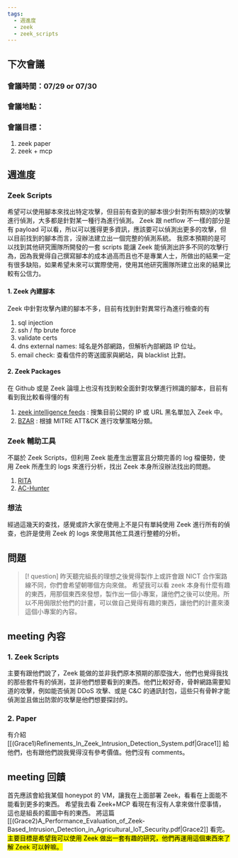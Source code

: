 ```yaml
---
tags:
  - 週進度
  - zeek
  - zeek_scripts
---
```

## 下次會議
### 會議時間：07/29 or 07/30
### 會議地點：
### 會議目標：
1. zeek paper
2. zeek + mcp
## 週進度
### Zeek Scripts
希望可以使用腳本來找出特定攻擊，但目前有查到的腳本很少針對所有類別的攻擊進行偵測，大多都是針對某一種行為進行偵測。
Zeek 跟 netflow 不一樣的部分是有 payload 可以看，所以可以獲得更多資訊，應該要可以偵測出更多的攻擊，但以目前找到的腳本而言，沒辦法建立出一個完整的偵測系統。
我原本預期的是可以找到其他研究團隊所開發的一套 scripts 能讓 Zeek 能偵測出許多不同的攻擊行為，因為我覺得自己撰寫腳本的成本過高而且也不是專業人士，所做出的結果一定有很多缺陷，如果希望未來可以實際使用，使用其他研究團隊所建立出來的結果比較有公信力。
#### 1. Zeek 內建腳本
Zeek 中針對攻擊內建的腳本不多，目前有找到針對異常行為進行檢查的有
1. sql injection
2. ssh / ftp brute force
3. validate certs
4. dns external names: 域名是外部網路，但解析內部網路 IP 位址。
5. email check: 查看信件的寄送國家與網站，與 blacklist 比對。
#### 2. Zeek Packages
在 Github 或是 Zeek 論壇上也沒有找到較全面針對攻擊進行辨識的腳本，目前有看到我比較看得懂的有
1. [zeek intelligence feeds](https://github.com/CriticalPathSecurity/Zeek-Intelligence-Feeds) : 搜集目前公開的 IP 或 URL 黑名單加入 Zeek 中。
2. [BZAR](https://github.com/mitre-attack/bzar) : 根據 MITRE ATT&CK 進行攻擊策略分類。
### Zeek 輔助工具
不屬於 Zeek Scripts，但利用 Zeek 能產生出豐富且分類完善的 log 檔優勢，使用 Zeek 所產生的 logs 來進行分析，找出 Zeek 本身所沒辦法找出的問題。
1. [RITA](https://www.activecountermeasures.com/free-tools/rita/)
2. [AC-Hunter](https://www.activecountermeasures.com/ac-hunter/)
### 想法
經過這幾天的查找，感覺或許大家在使用上不是只有單純使用 Zeek 進行所有的偵查，也許是使用 Zeek 的 logs 來使用其他工具進行整體的分析。
## 問題

>[! question] 昨天聽完組長的理想之後覺得製作上或許會跟 NICT 合作案路線不同，你們會希望朝哪個方向來做。
>希望我可以看 zeek 本身有什麼有趣的東西，用那個東西來發想，製作出一個小專案，讓他們之後可以使用。所以不用侷限於他們的計畫，可以做自己覺得有趣的東西，讓他們的計畫來湊這個小專案的內容。

## meeting 內容
### 1. Zeek Scripts
主要有跟他們說了，Zeek 能做的並非我們原本預期的那麼強大，他們也覺得我找的那些套件有的偵測，並非他們想要看到的東西。他們比較好奇，骨幹網路需要知道的攻擊，例如能否偵測 DDoS 攻擊、或是 C&C 的通訊封包，這些只有骨幹才能偵測並且做出防禦的攻擊是他們想要探討的。
### 2. Paper
有介紹 [[(Grace1)Refinements_In_Zeek_Intrusion_Detection_System.pdf|Grace1]] 給他們，也有跟他們說我覺得沒有參考價值。他們沒有 comments。
## meeting 回饋
首先應該會給我某個 honeypot 的 VM，讓我在上面部署 Zeek，看看在上面能不能看到更多的東西。
希望我去看 Zeek+MCP 看現在有沒有人拿來做什麼事情，這也是組長的藍圖中有的東西。
將這篇 [[(Grace2)A_Performance_Evaluation_of_Zeek-Based_Intrusion_Detection_in_Agricultural_IoT_Security.pdf|Grace2]] 看完。
<mark class="hltr-r">主要目標是希望我可以使用 Zeek 做出一套有趣的研究，他們再運用這個東西來了解 Zeek 可以幹嘛。</mark>
